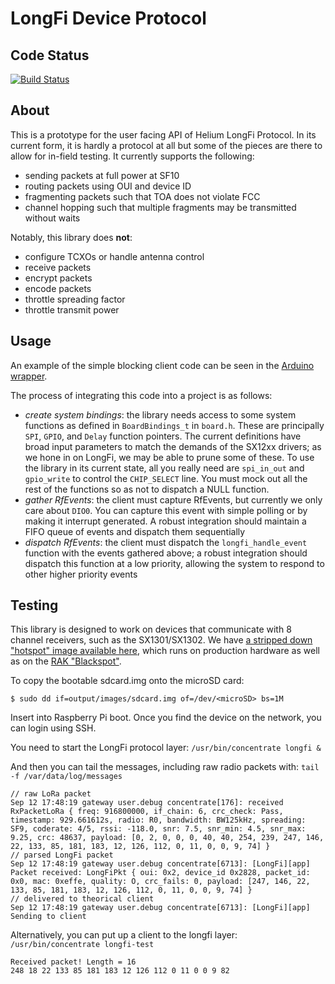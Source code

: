 # LongFi Device Protocol

## Code Status

[![Build Status](https://travis-ci.com/helium/longfi-device.svg?token=35YrBmyVB8LNrXzjrRop&branch=master)](https://travis-ci.com/helium/longfi-device)

## About

This is a prototype for the user facing API of Helium LongFi Protocol. In its current form, it is hardly a protocol at all but some of the pieces are there to allow for in-field testing. It currently supports the following:
* sending packets at full power at SF10
* routing packets using OUI and device ID
* fragmenting packets such that TOA does not violate FCC
* channel hopping such that multiple fragments may be transmitted without waits

Notably, this library does **not**:
* configure TCXOs or handle antenna control
* receive packets
* encrypt packets
* encode packets
* throttle spreading factor
* throttle transmit power

## Usage

An example of the simple blocking client code can be seen in the [Arduino wrapper](https://github.com/helium/longfi-arduino/blob/master/src/LongFi.cpp).

The process of integrating this code into a project is as follows:

* *create system bindings*: the library needs access to some system functions as defined in `BoardBindings_t` in `board.h`. These are principally `SPI`, `GPIO`, and `Delay` function pointers. The current definitions have broad input parameters to match the demands of the SX12xx drivers; as we hone in on LongFi, we may be able to prune some of these. To use the library in its current state, all you really need are `spi_in_out` and `gpio_write` to control the `CHIP_SELECT` line. You must mock out all the rest of the functions so as not to dispatch a NULL function.
* *gather RfEvents*: the client must capture RfEvents, but currently we only care about `DIO0`. You can capture this event with simple polling or by making it interrupt generated. A robust integration should maintain a FIFO queue of events and dispatch them sequentially
* *dispatch RfEvents*: the client must dispatch the `longfi_handle_event` function with the events gathered above; a robust integration should dispatch this function at a low priority, allowing the system to respond to other higher priority events

## Testing

This library is designed to work on devices that communicate with 8 channel receivers, such as the SX1301/SX1302. We have [a stripped down "hotspot" image available here](https://drive.google.com/file/d/1JfqozFRjeRuGcBKE5RAwseC0yw9oUW9Q/view?usp=sharing), which runs on production hardware as well as on the [RAK "Blackspot"](https://www.adafruit.com/product/4327).

To copy the bootable sdcard.img onto the microSD card:

`$ sudo dd if=output/images/sdcard.img of=/dev/<microSD> bs=1M`

Insert into Raspberry Pi boot. Once you find the device on the network, you can login using SSH.

You need to start the LongFi protocol layer: `/usr/bin/concentrate longfi &`

And then you can tail the messages, including raw radio packets with: `tail -f /var/data/log/messages`

```
// raw LoRa packet
Sep 12 17:48:19 gateway user.debug concentrate[176]: received RxPacketLoRa { freq: 916800000, if_chain: 6, crc_check: Pass, timestamp: 929.661612s, radio: R0, bandwidth: BW125kHz, spreading: SF9, coderate: 4/5, rssi: -118.0, snr: 7.5, snr_min: 4.5, snr_max: 9.25, crc: 48637, payload: [0, 2, 0, 0, 0, 40, 40, 254, 239, 247, 146, 22, 133, 85, 181, 183, 12, 126, 112, 0, 11, 0, 0, 9, 74] }
// parsed LongFi packet
Sep 12 17:48:19 gateway user.debug concentrate[6713]: [LongFi][app] Packet received: LongFiPkt { oui: 0x2, device_id 0x2828, packet_id: 0x0, mac: 0xeffe, quality: O, crc_fails: 0, payload: [247, 146, 22, 133, 85, 181, 183, 12, 126, 112, 0, 11, 0, 0, 9, 74] }
// delivered to theorical client
Sep 12 17:48:19 gateway user.debug concentrate[6713]: [LongFi][app] Sending to client
```

Alternatively, you can put up a client to the longfi layer: ` /usr/bin/concentrate longfi-test`
```
Received packet! Length = 16
248 18 22 133 85 181 183 12 126 112 0 11 0 0 9 82 
```
